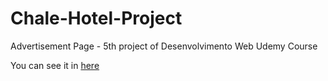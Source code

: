 # Chale-Hotel-Project
Advertisement Page - 5th project of Desenvolvimento Web Udemy Course

You can see it in [here](https://camilavcoutinho.github.io/Chale-Hotel-Project/)
